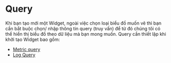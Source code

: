 # Query

Khi bạn tạo mới một Widget, ngoài việc chọn loại biểu đồ muốn vẽ thì bạn cần bắt buộc chọn/ nhập thông tin query (truy vấn) để từ đó chúng tôi có thể hiển thị biểu đồ theo dữ liệu mà bạn mong muốn. Query cần thiết lập khi khởi tạo Widget bao gồm:

* [Metric query](https://docs.vngcloud.vn/display/VPV/Metric+query)
* [Log Query](https://docs.vngcloud.vn/display/VPV/Log+Query)
